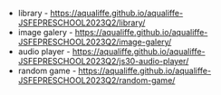 * library - https://aqualiffe.github.io/aqualiffe-JSFEPRESCHOOL2023Q2/library/ 
* image galery - https://aqualiffe.github.io/aqualiffe-JSFEPRESCHOOL2023Q2/image-galery/
* audio player - https://aqualiffe.github.io/aqualiffe-JSFEPRESCHOOL2023Q2/js30-audio-player/
* random game - https://aqualiffe.github.io/aqualiffe-JSFEPRESCHOOL2023Q2/random-game/
